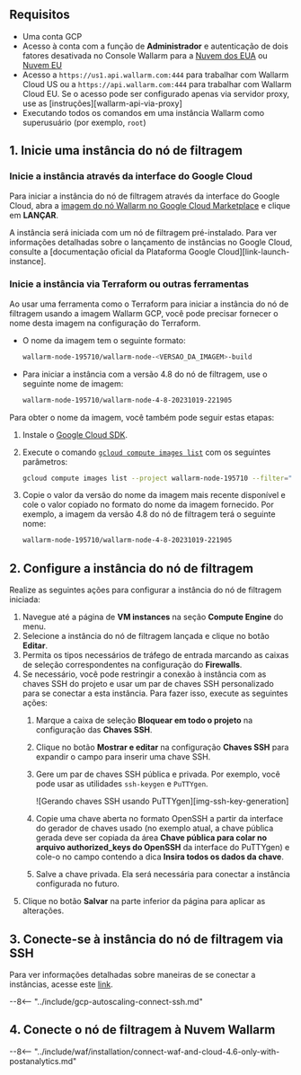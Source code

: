 ## Requisitos

* Uma conta GCP
* Acesso à conta com a função de **Administrador** e autenticação de dois fatores desativada no Console Wallarm para a [Nuvem dos EUA](https://us1.my.wallarm.com/) ou [Nuvem EU](https://my.wallarm.com/)
* Acesso a `https://us1.api.wallarm.com:444` para trabalhar com Wallarm Cloud US ou a `https://api.wallarm.com:444` para trabalhar com Wallarm Cloud EU. Se o acesso pode ser configurado apenas via servidor proxy, use as [instruções][wallarm-api-via-proxy]
* Executando todos os comandos em uma instância Wallarm como superusuário (por exemplo, `root`)

## 1. Inicie uma instância do nó de filtragem

### Inicie a instância através da interface do Google Cloud

Para iniciar a instância do nó de filtragem através da interface do Google Cloud, abra a [imagem do nó Wallarm no Google Cloud Marketplace](https://console.cloud.google.com/launcher/details/wallarm-node-195710/wallarm-node) e clique em **LANÇAR**.

A instância será iniciada com um nó de filtragem pré-instalado. Para ver informações detalhadas sobre o lançamento de instâncias no Google Cloud, consulte a [documentação oficial da Plataforma Google Cloud][link-launch-instance].

### Inicie a instância via Terraform ou outras ferramentas

Ao usar uma ferramenta como o Terraform para iniciar a instância do nó de filtragem usando a imagem Wallarm GCP, você pode precisar fornecer o nome desta imagem na configuração do Terraform.

* O nome da imagem tem o seguinte formato:

    ```bash
    wallarm-node-195710/wallarm-node-<VERSAO_DA_IMAGEM>-build
    ```
* Para iniciar a instância com a versão 4.8 do nó de filtragem, use o seguinte nome de imagem:

    ```bash
    wallarm-node-195710/wallarm-node-4-8-20231019-221905
    ```

Para obter o nome da imagem, você também pode seguir estas etapas:

1. Instale o [Google Cloud SDK](https://cloud.google.com/sdk/docs/install).
2. Execute o comando [`gcloud compute images list`](https://cloud.google.com/sdk/gcloud/reference/compute/images/list) com os seguintes parâmetros:

    ```bash
    gcloud compute images list --project wallarm-node-195710 --filter="name~'wallarm-node-4-8-*'" --no-standard-images
    ```
3. Copie o valor da versão do nome da imagem mais recente disponível e cole o valor copiado no formato do nome da imagem fornecido. Por exemplo, a imagem da versão 4.8 do nó de filtragem terá o seguinte nome:

    ```bash
    wallarm-node-195710/wallarm-node-4-8-20231019-221905
    ```

## 2. Configure a instância do nó de filtragem

Realize as seguintes ações para configurar a instância do nó de filtragem iniciada:

1. Navegue até a página de **VM instances** na seção **Compute Engine** do menu.
2. Selecione a instância do nó de filtragem lançada e clique no botão **Editar**.
3. Permita os tipos necessários de tráfego de entrada marcando as caixas de seleção correspondentes na configuração do **Firewalls**.
4. Se necessário, você pode restringir a conexão à instância com as chaves SSH do projeto e usar um par de chaves SSH personalizado para se conectar a esta instância. Para fazer isso, execute as seguintes ações:
   1. Marque a caixa de seleção **Bloquear em todo o projeto** na configuração das **Chaves SSH**.
   2. Clique no botão **Mostrar e editar** na configuração **Chaves SSH** para expandir o campo para inserir uma chave SSH.
   3. Gere um par de chaves SSH pública e privada. Por exemplo, você pode usar as utilidades `ssh-keygen` e `PuTTYgen`.
       
        ![Gerando chaves SSH usando PuTTYgen][img-ssh-key-generation]

   4. Copie uma chave aberta no formato OpenSSH a partir da interface do gerador de chaves usado (no exemplo atual, a chave pública gerada deve ser copiada da área **Chave pública para colar no arquivo authorized_keys do OpenSSH** da interface do PuTTYgen) e cole-o no campo contendo a dica **Insira todos os dados da chave**.
   5. Salve a chave privada. Ela será necessária para conectar a instância configurada no futuro.
5. Clique no botão **Salvar** na parte inferior da página para aplicar as alterações. 

## 3. Conecte-se à instância do nó de filtragem via SSH

Para ver informações detalhadas sobre maneiras de se conectar a instâncias, acesse este [link](https://cloud.google.com/compute/docs/instances/connecting-to-instance).

--8<-- "../include/gcp-autoscaling-connect-ssh.md"

## 4. Conecte o nó de filtragem à Nuvem Wallarm

--8<-- "../include/waf/installation/connect-waf-and-cloud-4.6-only-with-postanalytics.md"
